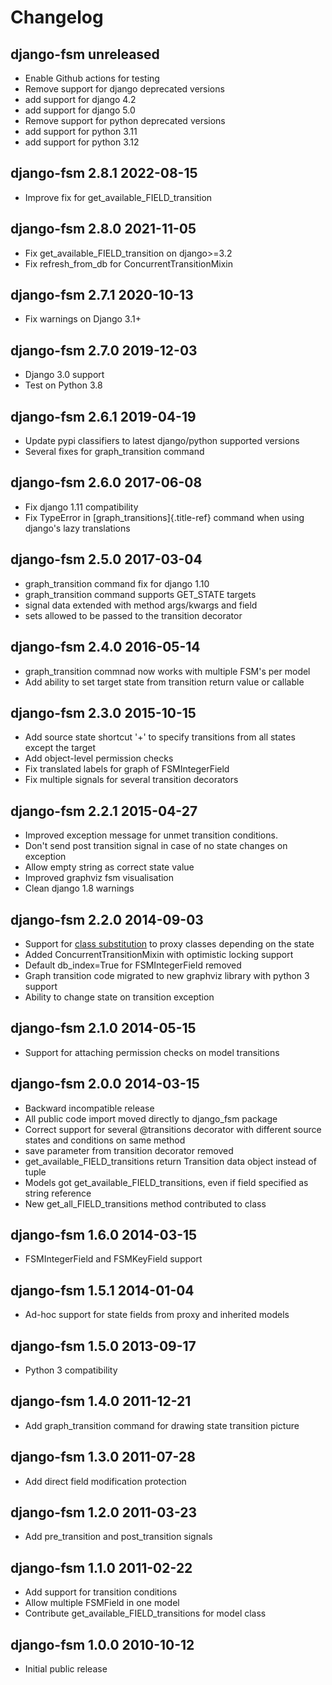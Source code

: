 # Changelog

## django-fsm unreleased

-   Enable Github actions for testing
-   Remove support for django deprecated versions
-   add support for django 4.2
-   add support for django 5.0
-   Remove support for python deprecated versions
-   add support for python 3.11
-   add support for python 3.12

## django-fsm 2.8.1 2022-08-15

-   Improve fix for get_available_FIELD_transition

## django-fsm 2.8.0 2021-11-05

-   Fix get_available_FIELD_transition on django\>=3.2
-   Fix refresh_from_db for ConcurrentTransitionMixin

## django-fsm 2.7.1 2020-10-13

-   Fix warnings on Django 3.1+

## django-fsm 2.7.0 2019-12-03

-   Django 3.0 support
-   Test on Python 3.8

## django-fsm 2.6.1 2019-04-19

-   Update pypi classifiers to latest django/python supported versions
-   Several fixes for graph_transition command

## django-fsm 2.6.0 2017-06-08

-   Fix django 1.11 compatibility
-   Fix TypeError in [graph_transitions]{.title-ref} command when using
    django\'s lazy translations

## django-fsm 2.5.0 2017-03-04

-   graph_transition command fix for django 1.10
-   graph_transition command supports GET_STATE targets
-   signal data extended with method args/kwargs and field
-   sets allowed to be passed to the transition decorator

## django-fsm 2.4.0 2016-05-14

-   graph_transition commnad now works with multiple FSM\'s per model
-   Add ability to set target state from transition return value or
    callable

## django-fsm 2.3.0 2015-10-15

-   Add source state shortcut \'+\' to specify transitions from all
    states except the target
-   Add object-level permission checks
-   Fix translated labels for graph of FSMIntegerField
-   Fix multiple signals for several transition decorators

## django-fsm 2.2.1 2015-04-27

-   Improved exception message for unmet transition conditions.
-   Don\'t send post transition signal in case of no state changes on
    exception
-   Allow empty string as correct state value
-   Improved graphviz fsm visualisation
-   Clean django 1.8 warnings

## django-fsm 2.2.0 2014-09-03

-   Support for [class
    substitution](http://schinckel.net/2013/06/13/django-proxy-model-state-machine/)
    to proxy classes depending on the state
-   Added ConcurrentTransitionMixin with optimistic locking support
-   Default db_index=True for FSMIntegerField removed
-   Graph transition code migrated to new graphviz library with python 3
    support
-   Ability to change state on transition exception

## django-fsm 2.1.0 2014-05-15

-   Support for attaching permission checks on model transitions

## django-fsm 2.0.0 2014-03-15

-   Backward incompatible release
-   All public code import moved directly to django_fsm package
-   Correct support for several \@transitions decorator with different
    source states and conditions on same method
-   save parameter from transition decorator removed
-   get_available_FIELD_transitions return Transition data object
    instead of tuple
-   Models got get_available_FIELD_transitions, even if field specified
    as string reference
-   New get_all_FIELD_transitions method contributed to class

## django-fsm 1.6.0 2014-03-15

-   FSMIntegerField and FSMKeyField support

## django-fsm 1.5.1 2014-01-04

-   Ad-hoc support for state fields from proxy and inherited models

## django-fsm 1.5.0 2013-09-17

-   Python 3 compatibility

## django-fsm 1.4.0 2011-12-21

-   Add graph_transition command for drawing state transition picture

## django-fsm 1.3.0 2011-07-28

-   Add direct field modification protection

## django-fsm 1.2.0 2011-03-23

-   Add pre_transition and post_transition signals

## django-fsm 1.1.0 2011-02-22

-   Add support for transition conditions
-   Allow multiple FSMField in one model
-   Contribute get_available_FIELD_transitions for model class

## django-fsm 1.0.0 2010-10-12

-   Initial public release
